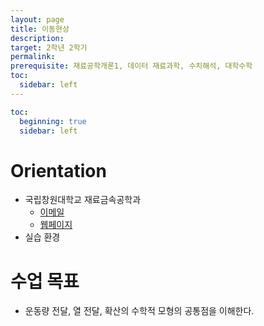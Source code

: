```yaml
---
layout: page
title: 이동현상
description:
target: 2학년 2학기
permalink:
prerequisite: 재료공학개론1, 데이터 재료과학, 수치해석, 대학수학
toc:
  sidebar: left
---
```


```yml
toc:
  beginning: true
  sidebar: left
```

# Orientation
- 국립창원대학교 재료금속공학과
  * [이메일](mailto:yjeong@changwon.ac.kr)
  * [웹페이지](https://youngung.github.io)
- 실습 환경

# 수업 목표
 - 운동량 전달, 열 전달, 확산의 수학적 모형의 공통점을 이해한다.
